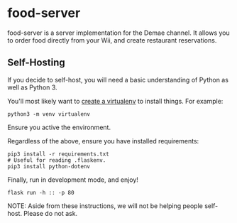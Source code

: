 # food-server
food-server is a server implementation for the Demae channel. It allows you to order food directly from your Wii, and create restaurant reservations.

## Self-Hosting
If you decide to self-host, you will need a basic understanding of Python as well as Python 3.

You'll most likely want to [create a virtualenv](https://docs.python.org/3/library/venv.html) to install things. For example:
```
python3 -m venv virtualenv
```
Ensure you active the environment.

Regardless of the above, ensure you have installed requirements:
```
pip3 install -r requirements.txt
# Useful for reading .flaskenv.
pip3 install python-dotenv
```

Finally, run in development mode, and enjoy!
```
flask run -h :: -p 80
```

NOTE: Aside from these instructions, we will not be helping people self-host. Please do not ask.
